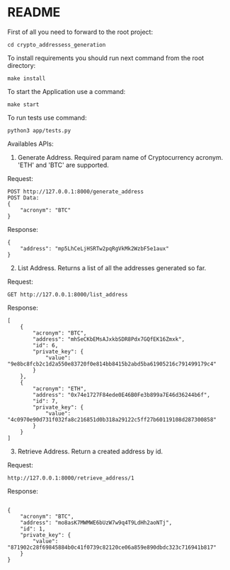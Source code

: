 # README #
First of all you need to forward to the root project:
```
cd crypto_addressess_generation
```

To install requirements you should run next command from the root directory:
```
make install
```

To start the Application use a command:
```
make start
```

To run tests use command:
```
python3 app/tests.py
```


Availables APIs:

1. Generate Address. Required param name of Cryptocurrency acronym. 'ETH' and 'BTC' are supported.

Request:
```
POST http://127.0.0.1:8000/generate_address
POST Data:
{
    "acronym": "BTC"
}
```

Response:
```
{
    "address": "mp5LhCeLjHSRTw2pqRgVkMk2WzbF5e1aux"
}
```



2. List Address. Returns a list of all the addresses generated so far.

Request:
```
GET http://127.0.0.1:8000/list_address
```
Response:
```
[
    {
        "acronym": "BTC",
        "address": "mhSeCKbEMsAJxkbSDR8Pdx7GQfEK16Zmxk",
        "id": 6,
        "private_key": {
            "value": "9e8bc8fcb2c1d2a550e83720f0e814bb8415b2abd5ba61905216c791499179c4"
        }
    },
    {
        "acronym": "ETH",
        "address": "0x74e1727F84ede0E46B0Fe3b899a7E46d36244b6f",
        "id": 7,
        "private_key": {
            "value": "4c0970e90d731f032fa8c216851d0b318a29122c5ff27b60119108d287300858"
        }
    }
]
```


3. Retrieve Address. Return a created address by id.

Request:
```
http://127.0.0.1:8000/retrieve_address/1
```
Response:
```

{
    "acronym": "BTC",
    "address": "mo8asK7MWMWE6bUzW7w9q4T9LdHh2aoNTj",
    "id": 1,
    "private_key": {
        "value": "871902c28f69845884b0c41f0739c82120ce06a859e890dbdc323c716941b817"
    }
}
```
